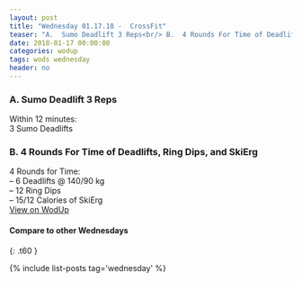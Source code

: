 ```yaml
---
layout: post
title: "Wednesday 01.17.18 -  CrossFit"
teaser: "A.  Sumo Deadlift 3 Reps<br/> B.  4 Rounds For Time of Deadlifts, Ring Dips, and SkiErg"
date: 2018-01-17 00:00:00
categories: wodup
tags: wods wednesday
header: no
---
```



<h3>A.  Sumo Deadlift 3 Reps</h3>
Within 12 minutes:<br/>
3 Sumo Deadlifts<br/>
<h3>B.  4 Rounds For Time of Deadlifts, Ring Dips, and SkiErg</h3>
4 Rounds for Time:<br/>– 6 Deadlifts @ 140/90 kg<br/>– 12 Ring Dips<br/>– 15/12 Calories of SkiErg<br/>
<a href="https://www.wodup.com/gyms/asphodel/wods/3746" target="blank">View on WodUp</a>


#### Compare to other Wednesdays
{: .t60 }

{% include list-posts tag='wednesday' %}